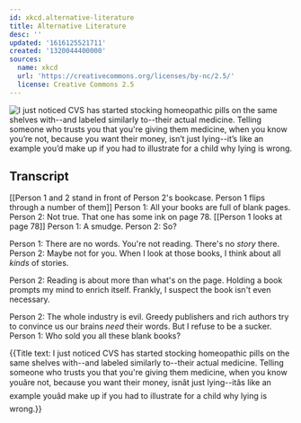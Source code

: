 ```yaml
---
id: xkcd.alternative-literature
title: Alternative Literature
desc: ''
updated: '1616125521711'
created: '1320044400000'
sources:
  name: xkcd
  url: 'https://creativecommons.org/licenses/by-nc/2.5/'
  license: Creative Commons 2.5
---
```

![I just noticed CVS has started stocking homeopathic pills on the same shelves with--and labeled similarly to--their actual medicine. Telling someone who trusts you that you're giving them medicine, when you know you’re not, because you want their money, isn’t just lying--it’s like an example you’d make up if you had to illustrate for a child why lying is wrong.](https://imgs.xkcd.com/comics/alternative_literature.png)

## Transcript
[[Person 1 and 2 stand in front of Person 2's bookcase.  Person 1 flips through a number of them]]
Person 1: All your books are full of blank pages.
Person 2: Not true. That one has some ink on page 78.
[[Person 1 looks at page 78]]
Person 1: A smudge.
Person 2: So?

Person 1: There are no words. You're not reading. There's no *story* there.
Person 2: Maybe not for you. When I look at those books, I think about all *kinds* of stories.

Person 2: Reading is about more than what's on the page. Holding a book prompts my mind to enrich itself.  Frankly, I suspect the book isn't even necessary.

Person 2: The whole industry is evil. Greedy publishers and rich authors try to convince us our brains *need* their words. But I refuse to be a sucker.
Person 1: Who sold you all these blank books?

{{Title text: I just noticed CVS has started stocking homeopathic pills on the same shelves with--and labeled similarly to--their actual medicine. Telling someone who trusts you that you're giving them medicine, when you know youâre not, because you want their money, isnât just lying--itâs like an example youâd make up if you had to illustrate for a child why lying is wrong.}}
